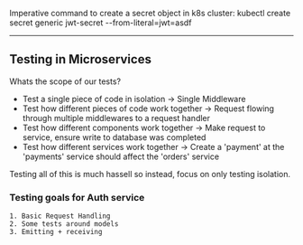Imperative command to create a secret object in k8s cluster:
kubectl create secret generic jwt-secret --from-literal=jwt=asdf

---

## Testing in Microservices

Whats the scope of our tests?

- Test a single piece of code in isolation -> Single Middleware
- Test how different pieces of code work together -> Request flowing through multiple middlewares to a request handler
- Test how different components work together -> Make request to service, ensure write to database was completed
- Test how different services work together -> Create a 'payment' at the 'payments' service should affect the 'orders' service

Testing all of this is much hassell so instead, focus on only testing isolation.

### Testing goals for Auth service

    1. Basic Request Handling
    2. Some tests around models
    3. Emitting + receiving
